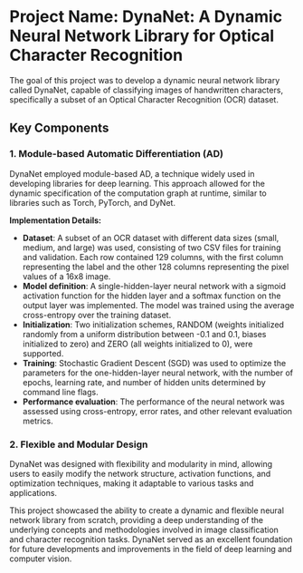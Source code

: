 # Project Name: DynaNet: A Dynamic Neural Network Library for Optical Character Recognition

The goal of this project was to develop a dynamic neural network library called DynaNet, capable of classifying images of handwritten characters, specifically a subset of an Optical Character Recognition (OCR) dataset.

## Key Components

### 1. Module-based Automatic Differentiation (AD)
DynaNet employed module-based AD, a technique widely used in developing libraries for deep learning. This approach allowed for the dynamic specification of the computation graph at runtime, similar to libraries such as Torch, PyTorch, and DyNet.

**Implementation Details:**
- **Dataset**: A subset of an OCR dataset with different data sizes (small, medium, and large) was used, consisting of two CSV files for training and validation. Each row contained 129 columns, with the first column representing the label and the other 128 columns representing the pixel values of a 16x8 image.
- **Model definition**: A single-hidden-layer neural network with a sigmoid activation function for the hidden layer and a softmax function on the output layer was implemented. The model was trained using the average cross-entropy over the training dataset.
- **Initialization**: Two initialization schemes, RANDOM (weights initialized randomly from a uniform distribution between -0.1 and 0.1, biases initialized to zero) and ZERO (all weights initialized to 0), were supported.
- **Training**: Stochastic Gradient Descent (SGD) was used to optimize the parameters for the one-hidden-layer neural network, with the number of epochs, learning rate, and number of hidden units determined by command line flags.
- **Performance evaluation**: The performance of the neural network was assessed using cross-entropy, error rates, and other relevant evaluation metrics.

### 2. Flexible and Modular Design
DynaNet was designed with flexibility and modularity in mind, allowing users to easily modify the network structure, activation functions, and optimization techniques, making it adaptable to various tasks and applications.

This project showcased the ability to create a dynamic and flexible neural network library from scratch, providing a deep understanding of the underlying concepts and methodologies involved in image classification and character recognition tasks. DynaNet served as an excellent foundation for future developments and improvements in the field of deep learning and computer vision.
